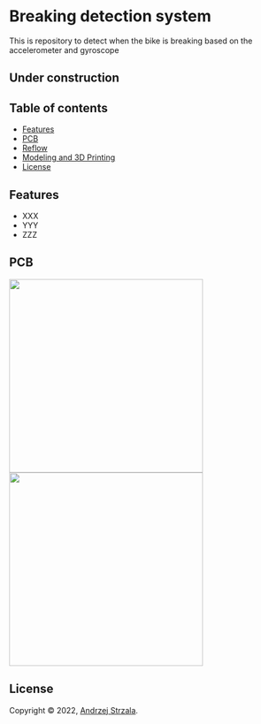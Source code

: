 # Breaking detection system
This is repository to detect when the bike is breaking based on the accelerometer and gyroscope

## Under construction

## Table of contents
* [Features](#Features)
* [PCB](#PCB)
* [Reflow](#Reflow)
* [Modeling and 3D Printing](#modeling-and-3d-printing)
* [License](#License)

## Features
- XXX
- YYY
- ZZZ
	
## PCB
<p float="left">
  <img src="./images/pcb1.png" width="350" />
  <img src="./images/pcb2.png" width="350" /> 
</p>


## License

Copyright © 2022, [Andrzej Strzala](https://www.linkedin.com/in/andrzejstrzala/).
